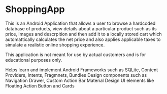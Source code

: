 # ShoppingApp
This is an Android Application that allows a user to browse a hardcoded database of products, view details about a particular product such as its price, images and descrpition and then add it to a locally stored cart which automattically calculates the net price and also applies applicable taxes to simulate a realistic online shopping experience.

This application is not meant for use by actual customers and is for educational purposes only.

Helps learn and implement
          Android Frameworks such as SQLite, Content Providers, Intents, Fragmnets, Bundles
          Design components such as Navigation Drawer, Custom Action Bar
          Material Design UI elements like Floating Action Button and Cards

